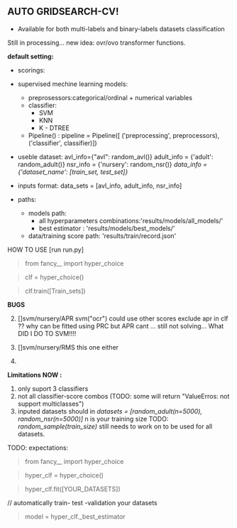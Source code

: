 ## AUTO GRIDSEARCH-CV!

- Available for both multi-labels and binary-labels datasets classification

Still in processing... 
new idea: ovr/ovo transformer functions. 

**default setting:**
- scorings: 
- supervised mechine learning models:
    * preprosessors:categorical/ordinal + numerical variables
    * classifier:
        - SVM
        - KNN
        - K - DTREE
    * Pipeline() :
        pipeline = Pipeline([
            ('preprocessing', preprocessors),
            ('classifier', classifier)])
- useble dataset:
    avl_info={"avl": random_avl()}
    adult_info = {'adult': random_adult()}
    nsr_info = {'nursery': random_nsr()}
    *data_info =  {'dataset_name': [train_set, test_set]}*
- inputs format:
    data_sets = [avl_info, adult_info, nsr_info]

    
        
- paths:
    * models path:
        - all hyperparameters combinations:'results/models/all_models/'
        - best estimator : 'results/models/best_models/'
    * data/training score path: 'results/train/record.json'

HOW TO USE [run run.py]

> from fancy__ import hyper_choice 

> clf = hyper_choice()

> clf.train([Train_sets])

**BUGS**

2. []svm/nursery/APR 
        svm("ocr") could use other scores exclude apr in clf
        ?? why
        can be fitted using PRC but APR cant
        ...
        still not solving... What DID I DO TO SVM!!!!
        

3. []svm/nursery/RMS
        this one either
4. 

**Limitations NOW :**
1. only suport 3 classifiers
2. not all classifier-score combos (TODO: some will return "ValueErros: not support multiclasses")
3. inputed datasets should in 
    *datasets = [random_adult(n=5000), random_nsr(n=5000)]*
    n is your training size
    TODO: *random_sample(train_size)*      still needs to work on to be used for all datasets.

TODO: expectations: 

> from fancy__ import hyper_choice

> hyper_clf = hyper_choice()

> hyper_clf.fit([YOUR_DATASETS])

// automatically train- test -validation your datasets

> model  = hyper_clf._best_estimator




